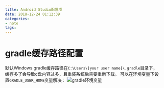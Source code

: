 ```yaml
---
title: Android Studio配置项
date: 2018-12-24 01:12:39 
categories: 
- note
tags: 
---
```

# gradle缓存路径配置
默认Windows gradle缓存路径在`C:\Users\[your user name]\.gradle`目录下，缓存多了会导致c盘内容过多，且重装系统后需要重新下载。
可以在环境变量下设置`GRADLE_USER_HOME`变量解决：
![gradle环境变量](https://user-images.githubusercontent.com/7078104/50388833-fb3ce080-075b-11e9-8eb0-65288e64f497.png)
